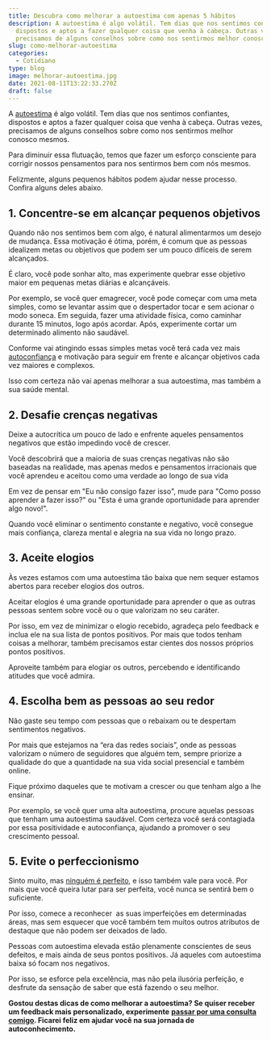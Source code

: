 ```yaml
---
title: Descubra como melhorar a autoestima com apenas 5 hábitos
description: A autoestima é algo volátil. Tem dias que nos sentimos confiantes,
  dispostos e aptos a fazer qualquer coisa que venha à cabeça. Outras vezes,
  precisamos de alguns conselhos sobre como nos sentirmos melhor conosco mesmos.
slug: como-melhorar-autoestima
categories:
  - Cotidiano
type: blog
image: melhorar-autoestima.jpg
date: 2021-08-11T13:22:33.270Z
draft: false
---
```


A [autoestima](https://yuribusin.com.br/como-aumentar-a-autoestima/) é algo volátil. Tem dias que nos sentimos confiantes, dispostos e aptos a fazer qualquer coisa que venha à cabeça. Outras vezes, precisamos de alguns conselhos sobre como nos sentirmos melhor conosco mesmos.

Para diminuir essa flutuação, temos que fazer um esforço consciente para corrigir nossos pensamentos para nos sentirmos bem com nós mesmos.

Felizmente, alguns pequenos hábitos podem ajudar nesse processo. Confira alguns deles abaixo.

## 1. Concentre-se em alcançar pequenos objetivos

Quando não nos sentimos bem com algo, é natural alimentarmos um desejo de mudança. Essa motivação é ótima, porém, é comum que as pessoas idealizem metas ou objetivos que podem ser um pouco difíceis de serem alcançados.

É claro, você pode sonhar alto, mas experimente quebrar esse objetivo maior em pequenas metas diárias e alcançáveis.

Por exemplo, se você quer emagrecer, você pode começar com uma meta simples, como se levantar assim que o despertador tocar e sem acionar o modo soneca. Em seguida, fazer uma atividade física, como caminhar durante 15 minutos, logo após acordar. Após, experimente cortar um determinado alimento não saudável.

Conforme vai atingindo essas simples metas você terá cada vez mais [autoconfiança](https://yuribusin.com.br/como-ser-mais-confiante/) e motivação para seguir em frente e alcançar objetivos cada vez maiores e complexos.

Isso com certeza não vai apenas melhorar a sua autoestima, mas também a sua saúde mental.

## 2. Desafie crenças negativas

Deixe a autocrítica um pouco de lado e enfrente aqueles pensamentos negativos que estão impedindo você de crescer.

Você descobrirá que a maioria de suas crenças negativas não são baseadas na realidade, mas apenas medos e pensamentos irracionais que você aprendeu e aceitou como uma verdade ao longo de sua vida

Em vez de pensar em "Eu não consigo fazer isso", mude para "Como posso aprender a fazer isso?" ou "Esta é uma grande oportunidade para aprender algo novo!".

Quando você eliminar o sentimento constante e negativo, você consegue mais confiança, clareza mental e alegria na sua vida no longo prazo.

## 3. Aceite elogios

Às vezes estamos com uma autoestima tão baixa que nem sequer estamos abertos para receber elogios dos outros.

Aceitar elogios é uma grande oportunidade para aprender o que as outras pessoas sentem sobre você ou o que valorizam no seu caráter.

Por isso, em vez de minimizar o elogio recebido, agradeça pelo feedback e inclua ele na sua lista de pontos positivos. Por mais que todos tenham coisas a melhorar, também precisamos estar cientes dos nossos próprios pontos positivos.

Aproveite também para elogiar os outros, percebendo e identificando atitudes que você admira.

## 4. Escolha bem as pessoas ao seu redor

Não gaste seu tempo com pessoas que o rebaixam ou te despertam sentimentos negativos.

Por mais que estejamos na “era das redes sociais”, onde as pessoas valorizam o número de seguidores que alguém tem, sempre priorize a qualidade do que a quantidade na sua vida social presencial e também online.

Fique próximo daqueles que te motivam a crescer ou que tenham algo a lhe ensinar.

Por exemplo, se você quer uma alta autoestima, procure aquelas pessoas que tenham uma autoestima saudável. Com certeza você será contagiada por essa positividade e autoconfiança, ajudando a promover o seu crescimento pessoal.

## 5. Evite o perfeccionismo

Sinto muito, mas [ninguém é perfeito](https://yuribusin.com.br/perfeccionismo-qualidade-ou-defeito/), e isso também vale para você. Por mais que você queira lutar para ser perfeita, você nunca se sentirá bem o suficiente.

Por isso, comece a reconhecer  as suas imperfeições em determinadas áreas, mas sem esquecer que você também tem muitos outros atributos de destaque que não podem ser deixados de lado.

Pessoas com autoestima elevada estão plenamente conscientes de seus defeitos, e mais ainda de seus pontos positivos. Já aqueles com autoestima baixa só focam nos negativos.

Por isso, se esforce pela excelência, mas não pela ilusória perfeição, e desfrute da sensação de saber que está fazendo o seu melhor.

**Gostou destas dicas de como melhorar a autoestima? Se quiser receber um feedback mais personalizado, experimente** **[passar por uma consulta comigo](https://yuribusin.com.br/contato/). Ficarei feliz em ajudar você na sua jornada de autoconhecimento.**
